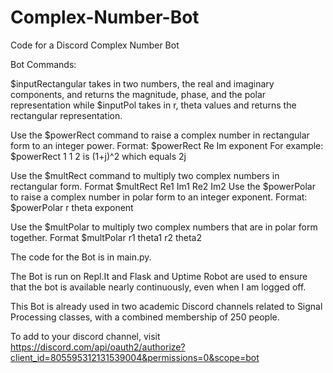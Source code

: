 # Complex-Number-Bot
Code for a Discord Complex Number Bot


Bot Commands:

$inputRectangular takes in two numbers, the real and imaginary components, and returns the magnitude, phase, and the polar representation while $inputPol takes in r, theta values 
and returns the rectangular representation.

Use the $powerRect command to raise a complex number in rectangular form to an integer power. Format: $powerRect Re Im exponent
For example:
$powerRect 1 1 2 is (1+j)^2 which equals 2j

Use the $multRect command to multiply two complex numbers in rectangular form. Format $multRect Re1 Im1 Re2 Im2
Use the $powerPolar to raise a complex number in polar form to an integer exponent. Format: $powerPolar r theta exponent

Use the $multPolar to multiply two complex numbers that are in polar form together. Format $multPolar r1 theta1 r2 theta2

The code for the Bot is in main.py.

The Bot is run on Repl.It and Flask and Uptime Robot are used to ensure that the bot is available nearly continuously, even when I am logged off. 

This Bot is already used in two academic Discord channels related to Signal Processing classes, with a combined membership of 250 people. 

To add to your discord channel, visit https://discord.com/api/oauth2/authorize?client_id=805595312131539004&permissions=0&scope=bot
